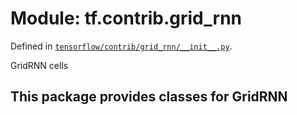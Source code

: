 <div itemscope itemtype="http://developers.google.com/ReferenceObject">
<meta itemprop="name" content="tf.contrib.grid_rnn" />
<meta itemprop="path" content="Stable" />
</div>

# Module: tf.contrib.grid_rnn



Defined in [`tensorflow/contrib/grid_rnn/__init__.py`](https://www.tensorflow.org/code/tensorflow/contrib/grid_rnn/__init__.py).

GridRNN cells

## This package provides classes for GridRNN

